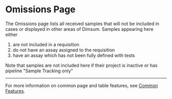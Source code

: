 # Omissions Page

The Omissions page lists all received samples that will not be included in cases or displayed in
other areas of Dimsum. Samples appearing here either

1. are not included in a requisition
2. do not have an assay assigned to the requisition
3. have an assay which has not been fully defined with tests

Note that samples are not included here if their project is inactive or has pipeline "Sample
Tracking only"

---

For more information on common page and table features, see [Common Features](features.md).
